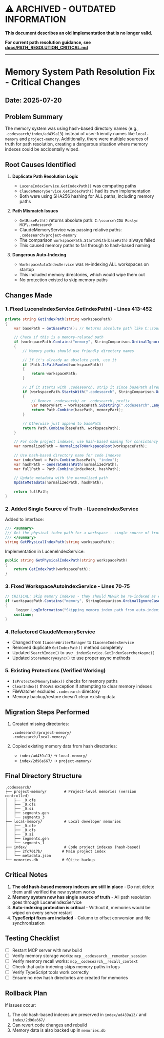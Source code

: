 # ⚠️ ARCHIVED - OUTDATED INFORMATION

**This document describes an old implementation that is no longer valid.**

**For current path resolution guidance, see [docs/PATH_RESOLUTION_CRITICAL.md](../PATH_RESOLUTION_CRITICAL.md)**

---

# Memory System Path Resolution Fix - Critical Changes

## Date: 2025-07-20

## Problem Summary

The memory system was using hash-based directory names (e.g., `.codesearch/index/ad439a13`) instead of user-friendly names like `local-memory` and `project-memory`. Additionally, there were multiple sources of truth for path resolution, creating a dangerous situation where memory indexes could be accidentally wiped.

## Root Causes Identified

1. **Duplicate Path Resolution Logic**
   - `LuceneIndexService.GetIndexPath()` was computing paths
   - `ClaudeMemoryService.GetIndexPath()` had its own implementation
   - Both were using SHA256 hashing for ALL paths, including memory paths

2. **Path Mismatch Issues**
   - `GetBasePath()` returns absolute path: `C:\source\COA Roslyn MCP\.codesearch`
   - ClaudeMemoryService was passing relative paths: `.codesearch/project-memory`
   - The comparison `workspacePath.StartsWith(basePath)` always failed
   - This caused memory paths to fall through to hash-based naming

3. **Dangerous Auto-Indexing**
   - `WorkspaceAutoIndexService` was re-indexing ALL workspaces on startup
   - This included memory directories, which would wipe them out
   - No protection existed to skip memory paths

## Changes Made

### 1. Fixed LuceneIndexService.GetIndexPath() - Lines 413-452

```csharp
private string GetIndexPath(string workspacePath)
{
    var basePath = GetBasePath(); // Returns absolute path like C:\source\COA Roslyn MCP\.codesearch
    
    // Check if this is a memory-related path
    if (workspacePath.Contains("memory", StringComparison.OrdinalIgnoreCase))
    {
        // Memory paths should use friendly directory names
        
        // If it's already an absolute path, use it
        if (Path.IsPathRooted(workspacePath))
        {
            return workspacePath;
        }
        
        // If it starts with .codesearch, strip it since basePath already includes it
        if (workspacePath.StartsWith(".codesearch", StringComparison.OrdinalIgnoreCase))
        {
            // Remove .codesearch/ or .codesearch\ prefix
            var memoryPart = workspacePath.Substring(".codesearch".Length).TrimStart(Path.DirectorySeparatorChar, Path.AltDirectorySeparatorChar);
            return Path.Combine(basePath, memoryPart);
        }
        
        // Otherwise just append to basePath
        return Path.Combine(basePath, workspacePath);
    }
    
    // For code project indexes, use hash-based naming for consistency
    var normalizedPath = NormalizeToWorkspaceRoot(workspacePath);
    
    // Use hash-based directory name for code indexes
    var indexRoot = Path.Combine(basePath, "index");
    var hashPath = GenerateHashPath(normalizedPath);
    var fullPath = Path.Combine(indexRoot, hashPath);
    
    // Update metadata with the normalized path
    UpdateMetadata(normalizedPath, hashPath);
    
    return fullPath;
}
```

### 2. Added Single Source of Truth - ILuceneIndexService

Added to interface:
```csharp
/// <summary>
/// Get the physical index path for a workspace - single source of truth for path resolution
/// </summary>
string GetPhysicalIndexPath(string workspacePath);
```

Implementation in LuceneIndexService:
```csharp
public string GetPhysicalIndexPath(string workspacePath)
{
    return GetIndexPath(workspacePath);
}
```

### 3. Fixed WorkspaceAutoIndexService - Lines 70-75

```csharp
// CRITICAL: Skip memory indexes - they should NEVER be re-indexed as code directories
if (workspacePath.Contains("memory", StringComparison.OrdinalIgnoreCase))
{
    _logger.LogInformation("Skipping memory index path from auto-indexing: {WorkspacePath}", workspacePath);
    continue;
}
```

### 4. Refactored ClaudeMemoryService

- Changed from `ILuceneWriterManager` to `ILuceneIndexService`
- Removed duplicate `GetIndexPath()` method completely
- Updated `SearchIndex()` to use `_indexService.GetIndexSearcherAsync()`
- Updated `StoreMemoryAsync()` to use proper async methods

### 5. Existing Protections (Verified Working)

- `IsProtectedMemoryIndex()` checks for memory paths
- `ClearIndex()` throws exception if attempting to clear memory indexes
- FileWatcher excludes `.codesearch` directory
- Memory backup/restore doesn't clear existing data

## Migration Steps Performed

1. Created missing directories:
   ```
   .codesearch/project-memory/
   .codesearch/local-memory/
   ```

2. Copied existing memory data from hash directories:
   - `index/ad439a13/` → `local-memory/`
   - `index/2d96a667/` → `project-memory/`

## Final Directory Structure

```
.codesearch/
├── project-memory/        # Project-level memories (version controlled)
│   ├── _0.cfe
│   ├── _0.cfs
│   ├── _0.si
│   ├── segments.gen
│   └── segments_3
├── local-memory/          # Local developer memories
│   ├── _0.cfe
│   ├── _0.cfs
│   ├── _0.si
│   ├── segments.gen
│   └── segments_1
├── index/                 # Code project indexes (hash-based)
│   ├── 2fc7017b/         # Main project index
│   └── metadata.json
└── memories.db           # SQLite backup
```

## Critical Notes

1. **The old hash-based memory indexes are still in place** - Do not delete them until verified the new system works
2. **Memory system now has single source of truth** - All path resolution goes through LuceneIndexService
3. **Auto-indexing protection is critical** - Without it, memories would be wiped on every server restart
4. **TypeScript fixes are included** - Column to offset conversion and file synchronization

## Testing Checklist

- [ ] Restart MCP server with new build
- [ ] Verify memory storage works: `mcp__codesearch__remember_session`
- [ ] Verify memory recall works: `mcp__codesearch__recall_context`
- [ ] Check that auto-indexing skips memory paths in logs
- [ ] Verify TypeScript tools work correctly
- [ ] Ensure no new hash directories are created for memories

## Rollback Plan

If issues occur:
1. The old hash-based indexes are preserved in `index/ad439a13/` and `index/2d96a667/`
2. Can revert code changes and rebuild
3. Memory data is also backed up in `memories.db`
